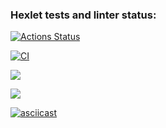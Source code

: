 ### Hexlet tests and linter status:
[![Actions Status](https://github.com/lanakonst/frontend-project-46/workflows/hexlet-check/badge.svg)](https://github.com/lanakonst/frontend-project-46/actions)

[![CI](https://github.com/lanakonst/frontend-project-46/actions/workflows/CI.yml/badge.svg)](https://github.com/lanakonst/frontend-project-46/actions/workflows/CI.yml)

<a href="https://codeclimate.com/github/lanakonst/frontend-project-46/test_coverage"><img src="https://api.codeclimate.com/v1/badges/a2a21b98417a4fe20238/test_coverage" /></a>

<a href="https://codeclimate.com/github/lanakonst/frontend-project-46/maintainability"><img src="https://api.codeclimate.com/v1/badges/a2a21b98417a4fe20238/maintainability" /></a>

[![asciicast](https://asciinema.org/a/ne8lgKTPGvezJZhmhOiIBbUKt.svg)](https://asciinema.org/a/ne8lgKTPGvezJZhmhOiIBbUKt)
